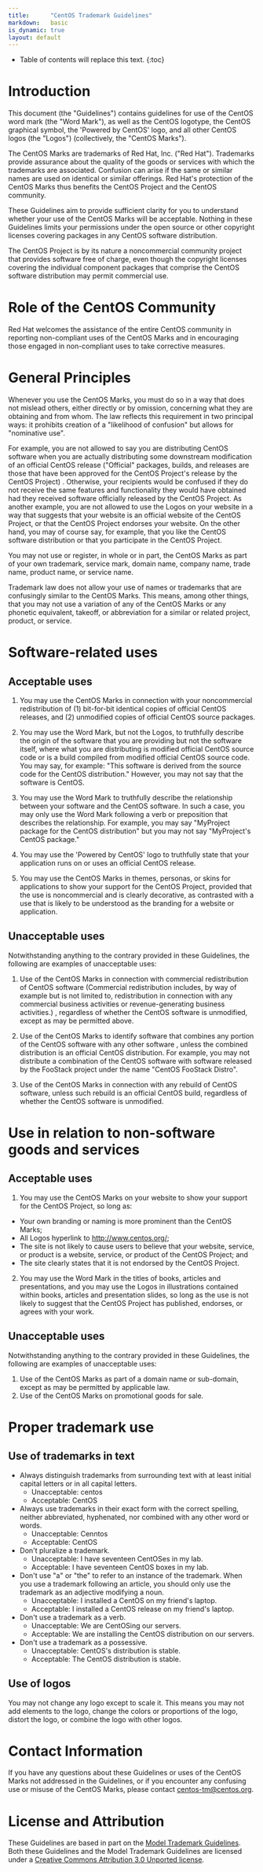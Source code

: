 ```yaml
---
title:      "CentOS Trademark Guidelines"
markdown:   basic
is_dynamic: true
layout: default
---
```

* Table of contents will replace this text.
{:toc}

# Introduction

This document (the "Guidelines") contains guidelines for use of the CentOS word mark (the "Word Mark"), as well as the CentOS logotype, the CentOS graphical symbol, the &#39;Powered by CentOS&#39; logo, and all other CentOS logos (the "Logos") (collectively, the "CentOS Marks").

The CentOS Marks are trademarks of Red Hat, Inc. ("Red Hat"). Trademarks provide assurance about the quality of the goods or services with which the trademarks are associated. Confusion can arise if the same or similar names are used on identical or similar offerings.  Red Hat&#39;s protection of the CentOS Marks thus benefits the CentOS Project and the CentOS community.

These Guidelines aim to provide sufficient clarity for you to understand whether your use of the CentOS Marks will be acceptable.
Nothing in these Guidelines limits your permissions under the open source or other copyright licenses covering packages in any CentOS software distribution.

The CentOS Project is by its nature a noncommercial community project that provides software free of charge, even though the copyright licenses covering the individual component packages that comprise the CentOS software distribution may permit commercial use.

# Role of the CentOS Community

Red Hat welcomes the assistance of the entire CentOS community in reporting non-compliant uses of the CentOS Marks and in encouraging those engaged in non-compliant uses to take corrective measures.

# General Principles

Whenever you use the CentOS Marks, you must do so in a way that does not mislead others, either directly or by omission, concerning what they are obtaining and from whom. The law reflects this requirement in two principal ways: it prohibits creation of a "likelihood of confusion" but allows for "nominative use". 

For example, you are not allowed to say you are distributing CentOS software when you are actually distributing some downstream modification of an official CentOS release ("Official" packages, builds, and releases are those that have been approved for the CentOS Project&#39;s release by the CentOS Project) . Otherwise, your recipients would be confused if they do not receive the same features and functionality they would have obtained had they received software officially released by the CentOS Project. As another example, you are not allowed to use the Logos on your website in a way that suggests that your website is an official website of the CentOS Project, or that the CentOS Project endorses your website. On the other hand, you may of course say, for example, that you like the CentOS software distribution or that you participate in the CentOS Project.

You may not use or register, in whole or in part, the CentOS Marks as part of your own trademark, service mark, domain name, company name, trade name, product name, or service name.

Trademark law does not allow your use of names or trademarks that are confusingly similar to the CentOS Marks. This means, among other things, that you may not use a variation of any of the CentOS Marks or any phonetic equivalent, takeoff, or abbreviation for a similar or related project, product, or service.

# Software-related uses

## Acceptable uses

1. You may use the CentOS Marks in connection with your noncommercial redistribution of (1) bit-for-bit identical copies of official CentOS releases, and (2) unmodified copies of official CentOS source packages.

2. You may use the Word Mark, but not the Logos, to truthfully describe the origin of the software that you are providing but not the software itself, where what you are distributing is modified official CentOS source code or is a build compiled from modified official CentOS source code. You may say, for example: "This software is derived from the source code for the CentOS distribution."  However, you may not say that the software is CentOS.

3. You may use the Word Mark to truthfully describe the relationship between your software and the CentOS software. In such a case, you may only use the Word Mark following a verb or preposition that describes the relationship. For example, you may say "MyProject package for the CentOS distribution" but you may not say "MyProject's CentOS package."

4. You may use the 'Powered by CentOS' logo to truthfully state that your application runs on or uses an official CentOS release.

5. You may use the CentOS Marks in themes, personas, or skins for applications to show your support for the CentOS Project, provided that the use is noncommercial and is clearly decorative, as contrasted with a use that is likely to be understood as the branding for a website or application. 

## Unacceptable uses

Notwithstanding anything to the contrary provided in these Guidelines, the following are examples of unacceptable uses:

1. Use of the CentOS Marks in connection with commercial redistribution of CentOS software (Commercial redistribution includes, by way of example but is not limited to, redistribution in connection with any commercial business activities or revenue-generating business activities.) , regardless of whether the CentOS software is unmodified, except as may be permitted above.

2. Use of the CentOS Marks to identify software that combines any portion of the CentOS software with any other software , unless the combined distribution is an official CentOS distribution. For example, you may not distribute a combination of the CentOS software with software released by the FooStack project under the name "CentOS FooStack Distro".

3. Use of the CentOS Marks in connection with any rebuild of CentOS software, unless such rebuild is an official CentOS build, regardless of whether the CentOS software is unmodified.

# Use in relation to non-software goods and services

## Acceptable uses

1. You may use the CentOS Marks on your website to show your support for the CentOS Project, so long as:
* Your own branding or naming is more prominent than the CentOS Marks;
* All Logos hyperlink to http://www.centos.org/;
* The site is not likely to cause users to believe that your website, service, or product is a website, service, or product of the CentOS Project; and
* The site clearly states that it is not endorsed by the CentOS Project.

2. You may use the Word Mark in the titles of books, articles and presentations, and you may use the Logos in illustrations contained within books, articles and presentation slides, so long as the use is not likely to suggest that the CentOS Project has published, endorses, or agrees with your work.


## Unacceptable uses
Notwithstanding anything to the contrary provided in these Guidelines, the following are examples of unacceptable uses:

1. Use of the CentOS Marks as part of a domain name or sub-domain, except as may be permitted by applicable law.
2. Use of the CentOS Marks on promotional goods for sale.

# Proper trademark use

## Use of trademarks in text

* Always distinguish trademarks from surrounding text with at least initial capital letters or in all capital letters.
  * Unacceptable: centos
  * Acceptable: CentOS
* Always use trademarks in their exact form with the correct spelling, neither abbreviated, hyphenated, nor combined with any other word or words.
  * Unacceptable: Cenntos
  * Acceptable: CentOS
* Don&#39;t pluralize a trademark.
  * Unacceptable: I have seventeen CentOSes in my lab.
  * Acceptable: I have seventeen CentOS boxes in my lab.
* Don&#39;t use "a" or "the" to refer to an instance of the trademark. When you use a trademark following an article, you should only use the trademark as an adjective modifying a noun.
  * Unacceptable: I installed a CentOS on my friend&#39;s laptop.
  * Acceptable: I installed a CentOS release on my friend&#39;s laptop.
* Don&#39;t use a trademark as a verb.
  * Unacceptable: We are CentOSing our servers.
  * Acceptable: We are installing the CentOS distribution on our servers. 
* Don&#39;t use a trademark as a possessive. 
  * Unacceptable: CentOS&#39;s distribution is stable.
  * Acceptable: The CentOS distribution is stable.

## Use of logos

You may not change any logo except to scale it. This means you may not add elements to the logo, change the colors or proportions of the logo, distort the logo, or combine the logo with other logos.

# Contact Information

If you have any questions about these Guidelines or uses of the CentOS Marks not addressed in the Guidelines, or if you encounter any confusing use or misuse of the CentOS Marks, please contact centos-tm@centos.org.

# License and Attribution
These Guidelines are based in part on the [Model Trademark Guidelines](http://modeltrademarkguidelines.org/index.php?title=Home:_Model_Trademark_Guidelines). Both these Guidelines and the Model Trademark Guidelines are licensed  under a [Creative Commons Attribution 3.0 Unported license](https://creativecommons.org/licenses/by/3.0/deed.en_US).
